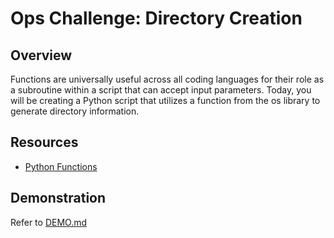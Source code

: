 # Ops Challenge: Directory Creation

## Overview

Functions are universally useful across all coding languages for their role as a subroutine within a script that can accept input parameters. Today, you will be creating a Python script that utilizes a function from the os library to generate directory information.

## Resources

- [Python Functions](https://www.w3schools.com/python/python_functions.asp)

## Demonstration

Refer to [DEMO.md](DEMO.md)
